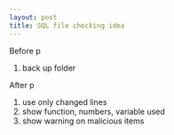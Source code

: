 ```yaml
---
layout: post
title: SQL file checking idea
---
```


Before p
1. back up folder

After p
1. use only changed lines
2. show function, numbers, variable used
3. show warning on malicious items